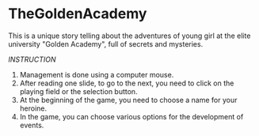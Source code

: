 #   **TheGoldenAcademy**
This is a unique story telling about the adventures of young girl at the elite university "Golden Academy", full of secrets and mysteries.

*INSTRUCTION*
1. Management is done using a computer mouse.
1. After reading one slide, to go to the next, you need to click on the playing field or the selection button.
1. At the beginning of the game, you need to choose a name for your heroine.
1. In the game, you can choose various options for the development of events.
